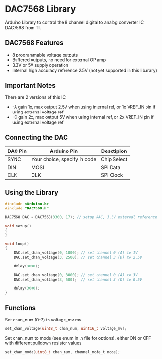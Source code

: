# DAC7568 Library

Arduino Library to control the 8 channel digital to analog converter IC DAC7568 from TI.

## DAC7568 Features

* 8 programmable voltage outputs
* Buffered outputs, no need for external OP amp
* 3.3V or 5V supply operation
* Internal high accuracy reference 2.5V (not yet supported in this libarary)

## Important Notes

There are 2 versions of this IC:
* -A gain 1x, max output 2.5V when using internal ref, or 1x VREF_IN pin if using external voltage ref
* -C gain 2x, max output 5V when using internal ref, or 2x VREF_IN pin if using external voltage ref

## Connecting the DAC
| DAC Pin | Arduino Pin                  | Desctipion  |
|---------|------------------------------|-------------|
| SYNC    | Your choice, specify in code | Chip Select |
| DIN     | MOSI                         | SPI Data    |
| CLK     | CLK                          | SPI Clock   |

## Using the Library

```c
#include <Arduino.h>
#include "DAC7568.h"

DAC7568 DAC = DAC7568(3300, 17); // setup DAC, 3.3V external reference (VREF_IN pin), pin 17 for SYNC

void setup()
{
}

void loop()
{
    DAC.set_chan_voltage(0, 1000); // set channel 0 (A) to 1V
    DAC.set_chan_voltage(3, 2500); // set channel 3 (D) to 2.5V

    delay(3000);

    DAC.set_chan_voltage(0, 3000); // set channel 0 (A) to 3V
    DAC.set_chan_voltage(3, 500);  // set channel 3 (D) to 0.5V

    delay(3000);
}
```

## Functions

Set chan_num (0-7) to voltage_mv mv
```c
set_chan_voltage(uint8_t chan_num, uint16_t voltage_mv);
```

Set chan_num to mode (see enum in .h file for options), either ON or OFF with different pulldown resistor values
```c
set_chan_mode(uint8_t chan_num, channel_mode_t mode);
```
